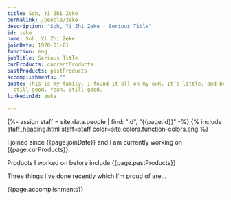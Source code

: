 ```yaml
---
title: Soh, Yi Zhi Zeke
permalink: /people/zeke
description: "Soh, Yi Zhi Zeke - Serious Title"
id: zeke
name: Soh, Yi Zhi Zeke
joinDate: 1970-01-01
function: eng
jobTitle: Serious Title
curProducts: currentProducts
pastProducts: pastProducts
accomplishments: ""
quote: This is my family. I found it all on my own. It’s little, and broken, but
  still good. Yeah. Still good.
linkedinId: zeke

---
```


{%- assign staff = site.data.people | find: "id", "{{page.id}}" -%}
{% include staff_heading.html staff=staff color=site.colors.function-colors.eng %}

<p>I joined since {{page.joinDate}} and I am currently working on {{page.curProducts}}.</p>

<p>Products I worked on before include {{page.pastProducts}}</p>

<p>Three things I've done recently which I'm proud of are...</p>
{{page.accomplishments}}
